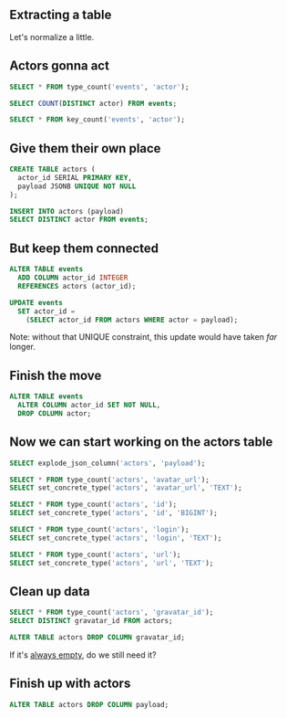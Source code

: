 ## Extracting a table

Let's normalize a little.


## Actors gonna act

```sql
SELECT * FROM type_count('events', 'actor');

SELECT COUNT(DISTINCT actor) FROM events;

SELECT * FROM key_count('events', 'actor');
```


## Give them their own place

```sql
CREATE TABLE actors (
  actor_id SERIAL PRIMARY KEY,
  payload JSONB UNIQUE NOT NULL
);

INSERT INTO actors (payload)
SELECT DISTINCT actor FROM events;
```


## But keep them connected

```sql
ALTER TABLE events
  ADD COLUMN actor_id INTEGER
  REFERENCES actors (actor_id);

UPDATE events
  SET actor_id =
    (SELECT actor_id FROM actors WHERE actor = payload);
```

Note: without that UNIQUE constraint, this update would have taken _far_
longer.


## Finish the move

```sql
ALTER TABLE events
  ALTER COLUMN actor_id SET NOT NULL,
  DROP COLUMN actor;
```


## Now we can start working on the actors table

```sql
SELECT explode_json_column('actors', 'payload');

SELECT * FROM type_count('actors', 'avatar_url');
SELECT set_concrete_type('actors', 'avatar_url', 'TEXT');

SELECT * FROM type_count('actors', 'id');
SELECT set_concrete_type('actors', 'id', 'BIGINT');
```


```sql
SELECT * FROM type_count('actors', 'login');
SELECT set_concrete_type('actors', 'login', 'TEXT');

SELECT * FROM type_count('actors', 'url');
SELECT set_concrete_type('actors', 'url', 'TEXT');
```


## Clean up data

```sql
SELECT * FROM type_count('actors', 'gravatar_id');
SELECT DISTINCT gravatar_id FROM actors;

ALTER TABLE actors DROP COLUMN gravatar_id;
```

If it's [always
empty](https://developer.github.com/changes/2014-09-05-removing-gravatar-id/),
do we still need it?


## Finish up with actors

```sql
ALTER TABLE actors DROP COLUMN payload;
```
